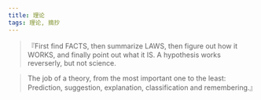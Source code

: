```yaml
---
title: 理论
tags: 理论, 摘抄
---
```



> 『First find FACTS, then summarize LAWS, then figure out how it WORKS, and finally point out what it IS. A hypothesis works reverserly, but not science.

> The job of a theory, from the most important one to the least: Prediction, suggestion, explanation, classification and remembering.』

